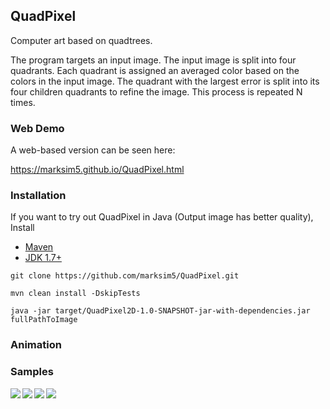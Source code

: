 ## QuadPixel

Computer art based on quadtrees.

The program targets an input image. The input image is split into four quadrants. Each quadrant is assigned an averaged color based on the colors in the input image. The quadrant with the largest error is split into its four children quadrants to refine the image. This process is repeated N times.

### Web Demo

A web-based version can be seen here:

https://marksim5.github.io/QuadPixel.html

### Installation
If you want to try out QuadPixel in Java (Output image has better quality), Install
* [Maven](https://maven.apache.org/download.cgi)
* [JDK 1.7+](http://www.oracle.com/technetwork/java/javase/downloads/index.html)
```
git clone https://github.com/marksim5/QuadPixel.git

mvn clean install -DskipTests

java -jar target/QuadPixel2D-1.0-SNAPSHOT-jar-with-dependencies.jar fullPathToImage
```

### Animation


### Samples
<a href="url"><img src="https://github.com/marksim5/QuadPixel/blob/master/sample/sol.png" align="left" style="max-width:100%;" ></a>

<a href="url"><img src="https://github.com/marksim5/QuadPixel/blob/master/sample/apple.png" align="left" style="max-width:100%;" ></a>

<a href="url"><img src="https://github.com/marksim5/QuadPixel/blob/master/sample/pokeball.png" align="left" style="max-width:100%;" ></a>

<a href="url"><img src="https://github.com/marksim5/QuadPixel/blob/master/sample/luigi.png" align="left" style="max-width:100%;" ></a>
